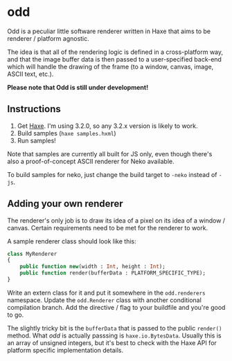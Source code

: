 # odd

Odd is a peculiar little software renderer written in Haxe that aims to be renderer / platform agnostic.

The idea is that all of the rendering logic is defined in a cross-platform way, and that the image buffer data is then passed to a user-specified back-end which will handle the drawing of the frame (to a window, canvas, image, ASCII text, etc.).

**Please note that Odd is still under development!**

## Instructions

1. Get [Haxe](http://haxe.org/download/). I'm using 3.2.0, so any 3.2.x version is likely to work.
2. Build samples (`haxe samples.hxml`)
3. Run samples!

Note that samples are currently all built for JS only, even though there's also a proof-of-concept ASCII renderer for Neko available.

To build samples for neko, just change the build target to `-neko` instead of `-js`.

## Adding your own renderer

The renderer's only job is to draw its idea of a pixel on its idea of a window / canvas. Certain requirements need to be met for the renderer to work.

A sample renderer class should look like this:

```haxe
class MyRenderer
{
    public function new(width : Int, height : Int);
    public function render(bufferData : PLATFORM_SPECIFIC_TYPE);
}
```

Write an extern class for it and put it somewhere in the `odd.renderers` namespace. Update the `odd.Renderer` class with another conditional compilation branch. Add the directive / flag to your buildfile and you're good to go.

The slightly tricky bit is the `bufferData` that is passed to the public `render()` method. What _odd_ is actually passsing is `haxe.io.BytesData`. Usually this is an array of unsigned integers, but it's best to check with the Haxe API for platform specific implementation details.
